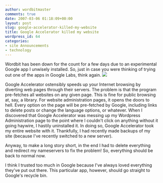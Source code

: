 ```yaml
---
author: wordbitmaster
comments: true
date: 2007-03-06 01:18:09+00:00
layout: post
slug: google-accelerator-killed-my-website
title: Google Accelerator killed my website
wordpress_id: 64
categories:
- site Announcements
- technology
---
```


Wordbit has been down for the count for a few days due to an experimental  Google app I unwisely installed. So, just in case you were thinking of trying out one of the apps in Google Labs, think again.   ![](http://wordbit.freehostia.com/wp-content/uploads/2007/03/WindowsLiveWriter/GoogleAcceleratorkilledmywebsite_EC27/googleaccelarator%5B9%5D.gif)

Google Accelerator ostensibly speeds up your Internet browsing by diverting web pages through their servers. The problem is that the program pre-fetches all websites on any given page. This is fine for public browsing at, say, a library. For website administration pages, it opens the doors to hell. Every option on the page will be pre-fetched by Google, including links to delete posts or change the language options, or whatever. When I discovered that Google Accelerator was messing up my Wordpress Administration page to the point where I couldn't click on anything without it going haywire, I hastily uninstalled it. In doing so, Google Accelerator took my entire website with it. Thankfully, I had recently made backups of my site (because I've recently switched to a new server).

Anyway, to make a long story short, in the end I had to delete everything and redirect my nameservers to fix the problem! So, everything should be back to normal now.

I think I trusted too much in Google because I've always loved everything they've put out there. This particular app, however, should go straight to Google's recycle bin.
